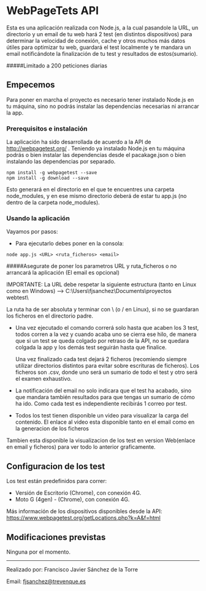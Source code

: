 # WebPageTets API

Esta es una aplicación realizada con Node.js, a la cual pasandole la URL, un directorio y un email
de tu web hará 2 test (en distintos dispositivos) para determinar la velocidad de conexión, cache y
otros muchos más datos útiles para optimizar tu web, guardará el test localmente y te mandara un email
notificándote la finalización de tu test y resultados de estos(sumario).

#####Limitado a 200 peticiones diarias

## Empecemos

Para poner en marcha el proyecto es necesario tener instalado Node.js en 
tu máquina, sino no podrás instalar las dependencias necesarias ni
arrancar la app.

### Prerequisitos e instalación

La aplicación ha sido desarrollada de acuerdo a la API de http://webpagetest.org/
. Teniendo ya instalado Node.js en tu máquina podrás o bien instalar
las dependencias desde el pacakage.json o bien instalando las 
dependencias por separado.

```
npm install -g webpagetest --save
npm install -g download --save
```

Esto generará en el directorio en el que te encuentres una carpeta
node_modules, y en ese mismo directorio deberá de estar tu app.js
(no dentro de la carpeta node_modules).

### Usando la aplicación

Vayamos por pasos:

* Para ejecutarlo debes poner en la consola:

```
node app.js <URL> <ruta_ficheros> <email>
```
#####Asegurate de poner los parametros URL y ruta_ficheros o no arrancará la aplicación (El email es opcional)


IMPORTANTE: La URL debe respetar la siguiente estructura (tanto en
Linux como en Windows) --> C:\Users\fjsanchez\Documents\proyectos\
webtest\ 

La ruta ha de ser absoluta y terminar con \ (o / en Linux), si no se
guardaran los ficheros en el directorio padre.

* Una vez ejecutado el comando correrá solo hasta que acaben los 3 test,
todos corren a la vez y cuando acaba uno se cierra ese hilo, de manera que
si un test se queda colgado por retraso de la API, no se quedara colgada la app
y los demás test seguirán hasta que finalice.

    Una vez finalizado cada test dejará 2 ficheros (recomiendo siempre utilizar directorios distintos para
    evitar sobre escrituras de ficheros).
    Los ficheros son .csv, donde uno será un sumario de todo el test y otro será
    el examen exhaustivo.

* La notificación del email no solo indicara que el test ha acabado, sino que mandara también
resultados para que tengas un sumario de cómo ha ido. Como cada test es independiente recibirás
1 correo por test.

* Todos los test tienen disponible un video para visualizar la carga del contenido.
El enlace al video esta disponible tanto en el email como en la generacion de los ficheros

Tambien esta disponible la visualizacion de los test en version Web(enlace en 
email y ficheros) para ver todo lo anterior graficamente.
## Configuracion de los test

Los test están predefinidos para correr:

* Versión de Escritorio (Chrome), con conexión 4G.
* Moto G (4gen) - (Chrome), con conexión 4G.

Más información de los dispositivos disponibles desde la API: https://www.webpagetest.org/getLocations.php?k=A&f=html

## Modificaciones previstas

Ninguna por el momento.

---------------------------------------------------------------------------------------------

Realizado por: Francisco Javier Sánchez de la Torre

Email: fjsanchez@trevenque.es
